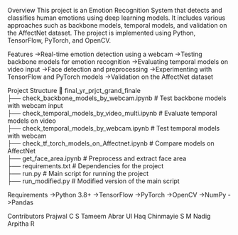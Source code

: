 Overview
This project is an Emotion Recognition System that detects and classifies human emotions using deep learning models. It includes various approaches such as backbone models, temporal models, and validation on the AffectNet dataset. The project is implemented using Python, TensorFlow, PyTorch, and OpenCV.

Features
->Real-time emotion detection using a webcam
->Testing backbone models for emotion recognition
->Evaluating temporal models on video input
->Face detection and preprocessing
->Experimenting with TensorFlow and PyTorch models
->Validation on the AffectNet dataset

Project Structure
📁 final_yr_prjct_grand_finale  
├── check_backbone_models_by_webcam.ipynb   # Test backbone models with webcam input  
├── check_temporal_models_by_video_multi.ipynb  # Evaluate temporal models on video  
├── check_temporal_models_by_webcam.ipynb  # Test temporal models with webcam  
├── check_tf_torch_models_on_Affectnet.ipynb  # Compare models on AffectNet  
├── get_face_area.ipynb  # Preprocess and extract face area  
├── requirements.txt  # Dependencies for the project  
├── run.py  # Main script for running the project  
├── run_modified.py  # Modified version of the main script  

Requirements
->Python 3.8+
->TensorFlow
->PyTorch
->OpenCV
->NumPy
->Pandas

Contributors
Prajwal C S
Tameem Abrar Ul Haq 
Chinmayie S M Nadig
Arpitha R               




